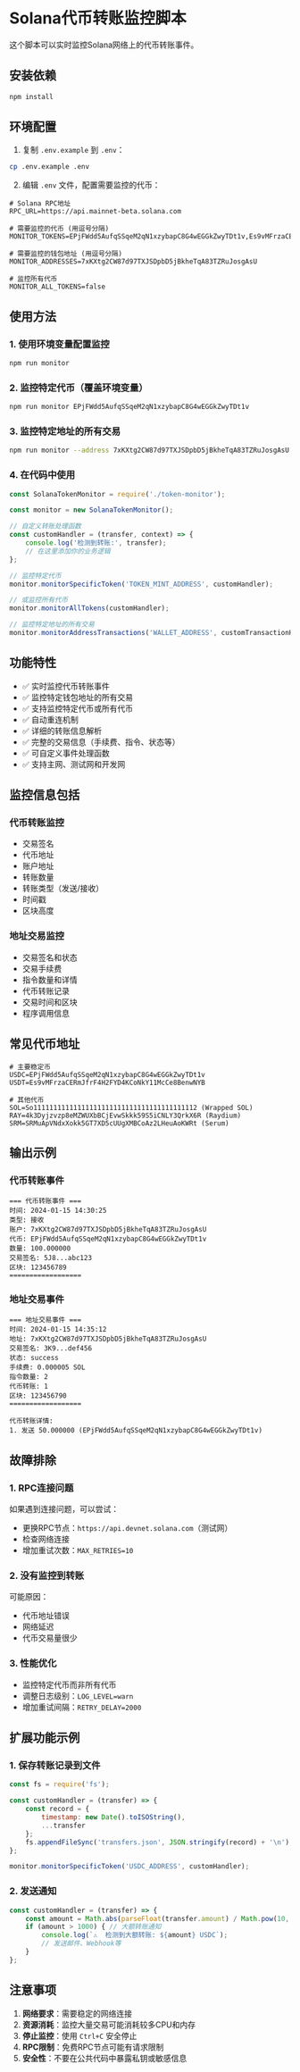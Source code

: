 # Solana代币转账监控脚本

这个脚本可以实时监控Solana网络上的代币转账事件。

## 安装依赖

```bash
npm install
```

## 环境配置

1. 复制 `.env.example` 到 `.env`：
```bash
cp .env.example .env
```

2. 编辑 `.env` 文件，配置需要监控的代币：
```env
# Solana RPC地址
RPC_URL=https://api.mainnet-beta.solana.com

# 需要监控的代币 (用逗号分隔)
MONITOR_TOKENS=EPjFWdd5AufqSSqeM2qN1xzybapC8G4wEGGkZwyTDt1v,Es9vMFrzaCERmJfrF4H2FYD4KCoNkY11McCe8BenwNYB

# 需要监控的钱包地址 (用逗号分隔)
MONITOR_ADDRESSES=7xKXtg2CW87d97TXJSDpbD5jBkheTqA83TZRuJosgAsU

# 监控所有代币
MONITOR_ALL_TOKENS=false
```

## 使用方法

### 1. 使用环境变量配置监控
```bash
npm run monitor
```

### 2. 监控特定代币（覆盖环境变量）
```bash
npm run monitor EPjFWdd5AufqSSqeM2qN1xzybapC8G4wEGGkZwyTDt1v
```

### 3. 监控特定地址的所有交易
```bash
npm run monitor --address 7xKXtg2CW87d97TXJSDpbD5jBkheTqA83TZRuJosgAsU
```

### 4. 在代码中使用

```javascript
const SolanaTokenMonitor = require('./token-monitor');

const monitor = new SolanaTokenMonitor();

// 自定义转账处理函数
const customHandler = (transfer, context) => {
    console.log('检测到转账:', transfer);
    // 在这里添加你的业务逻辑
};

// 监控特定代币
monitor.monitorSpecificToken('TOKEN_MINT_ADDRESS', customHandler);

// 或监控所有代币
monitor.monitorAllTokens(customHandler);

// 监控特定地址的所有交易
monitor.monitorAddressTransactions('WALLET_ADDRESS', customTransactionHandler);
```

## 功能特性

- ✅ 实时监控代币转账事件
- ✅ 监控特定钱包地址的所有交易
- ✅ 支持监控特定代币或所有代币
- ✅ 自动重连机制
- ✅ 详细的转账信息解析
- ✅ 完整的交易信息（手续费、指令、状态等）
- ✅ 可自定义事件处理函数
- ✅ 支持主网、测试网和开发网

## 监控信息包括

### 代币转账监控
- 交易签名
- 代币地址
- 账户地址
- 转账数量
- 转账类型（发送/接收）
- 时间戳
- 区块高度

### 地址交易监控
- 交易签名和状态
- 交易手续费
- 指令数量和详情
- 代币转账记录
- 交易时间和区块
- 程序调用信息

## 常见代币地址

```env
# 主要稳定币
USDC=EPjFWdd5AufqSSqeM2qN1xzybapC8G4wEGGkZwyTDt1v
USDT=Es9vMFrzaCERmJfrF4H2FYD4KCoNkY11McCe8BenwNYB

# 其他代币
SOL=So11111111111111111111111111111111111111112 (Wrapped SOL)
RAY=4k3Dyjzvzp8eMZWUXbBCjEvwSkkk59S5iCNLY3QrkX6R (Raydium)
SRM=SRMuApVNdxXokk5GT7XD5cUUgXMBCoAz2LHeuAoKWRt (Serum)
```

## 输出示例

### 代币转账事件
```
=== 代币转账事件 ===
时间: 2024-01-15 14:30:25
类型: 接收
账户: 7xKXtg2CW87d97TXJSDpbD5jBkheTqA83TZRuJosgAsU
代币: EPjFWdd5AufqSSqeM2qN1xzybapC8G4wEGGkZwyTDt1v
数量: 100.000000
交易签名: 5J8...abc123
区块: 123456789
==================
```

### 地址交易事件
```
=== 地址交易事件 ===
时间: 2024-01-15 14:35:12
地址: 7xKXtg2CW87d97TXJSDpbD5jBkheTqA83TZRuJosgAsU
交易签名: 3K9...def456
状态: success
手续费: 0.000005 SOL
指令数量: 2
代币转账: 1
区块: 123456790
==================

代币转账详情:
1. 发送 50.000000 (EPjFWdd5AufqSSqeM2qN1xzybapC8G4wEGGkZwyTDt1v)
```

## 故障排除

### 1. RPC连接问题
如果遇到连接问题，可以尝试：
- 更换RPC节点：`https://api.devnet.solana.com`（测试网）
- 检查网络连接
- 增加重试次数：`MAX_RETRIES=10`

### 2. 没有监控到转账
可能原因：
- 代币地址错误
- 网络延迟
- 代币交易量很少

### 3. 性能优化
- 监控特定代币而非所有代币
- 调整日志级别：`LOG_LEVEL=warn`
- 增加重试间隔：`RETRY_DELAY=2000`

## 扩展功能示例

### 1. 保存转账记录到文件
```javascript
const fs = require('fs');

const customHandler = (transfer) => {
    const record = {
        timestamp: new Date().toISOString(),
        ...transfer
    };
    fs.appendFileSync('transfers.json', JSON.stringify(record) + '\n');
};

monitor.monitorSpecificToken('USDC_ADDRESS', customHandler);
```

### 2. 发送通知
```javascript
const customHandler = (transfer) => {
    const amount = Math.abs(parseFloat(transfer.amount) / Math.pow(10, transfer.decimals));
    if (amount > 1000) { // 大额转账通知
        console.log(`⚠️  检测到大额转账: ${amount} USDC`);
        // 发送邮件、Webhook等
    }
};
```

## 注意事项

1. **网络要求**：需要稳定的网络连接
2. **资源消耗**：监控大量交易可能消耗较多CPU和内存
3. **停止监控**：使用 `Ctrl+C` 安全停止
4. **RPC限制**：免费RPC节点可能有请求限制
5. **安全性**：不要在公共代码中暴露私钥或敏感信息